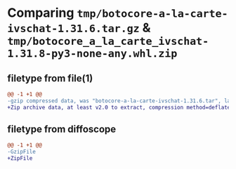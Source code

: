 # Comparing `tmp/botocore-a-la-carte-ivschat-1.31.6.tar.gz` & `tmp/botocore_a_la_carte_ivschat-1.31.8-py3-none-any.whl.zip`

## filetype from file(1)

```diff
@@ -1 +1 @@
-gzip compressed data, was "botocore-a-la-carte-ivschat-1.31.6.tar", last modified: Thu Jul 20 01:20:24 2023, max compression
+Zip archive data, at least v2.0 to extract, compression method=deflate
```

## filetype from diffoscope

```diff
@@ -1 +1 @@
-GzipFile
+ZipFile
```

